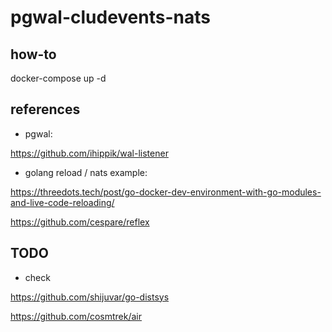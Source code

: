 # pgwal-cludevents-nats

## how-to

docker-compose up -d

## references

* pgwal:

https://github.com/ihippik/wal-listener

* golang reload / nats example:

https://threedots.tech/post/go-docker-dev-environment-with-go-modules-and-live-code-reloading/

https://github.com/cespare/reflex

## TODO

* check

https://github.com/shijuvar/go-distsys

https://github.com/cosmtrek/air

